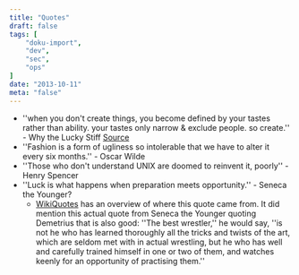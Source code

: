```yaml
---
title: "Quotes"
draft: false
tags: [
    "doku-import",
    "dev",
    "sec",
    "ops"
]
date: "2013-10-11"
meta: "false"
---
```




* ''when you don't create things, you become defined by your tastes rather than 
ability. your tastes only narrow & exclude people. so create.'' - Why the 
Lucky Stiff [Source](http://gilesbowkett.blogspot.com/2012/02/rails-went-off-rails-why-im-rebuilding.html)
* ''Fashion is a form of ugliness so intolerable that we have to alter it every six months.'' - Oscar Wilde
* ''Those who don't understand UNIX are doomed to reinvent it, poorly'' - Henry Spencer
* ''Luck is what happens when preparation meets opportunity.'' - Seneca the Younger?
  * [WikiQuotes](https://en.wikiquote.org/wiki/Seneca_the_Younger#Disputed) has an overview of where this quote came from.  It did mention this actual
quote from Seneca the Younger quoting Demetrius that is also good:  ''The best wrestler,'' he would say, ''is not he who has learned thoroughly all the tricks and twists of the art, which are seldom met with in actual wrestling, but he who has well and carefully trained himself in one or two of them, and watches keenly for an opportunity of practising them.''
